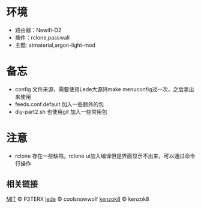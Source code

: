 # 环境
  - 路由器：Newifi-D2
  - 插件：rclone,passwall
  - 主题: atmaterial,argon-light-mod
  
# 备忘
  - config 文件来源，需要使用Lede大源码make menuconfig过一次，之后拿出来使用
  - feeds.conf.default 加入一些额外的包
  - diy-part2.sh 也使用git 加入一些常用包
 
# 注意
  - rclone 存在一些缺陷，rclone ui加入编译但是界面显示不出来，可以通过命令行操作 
 
## 相关链接

[MIT](https://github.com/P3TERX/Actions-OpenWrt/blob/master/LICENSE) © P3TERX
[lede](https://github.com/coolsnowwolf/lede) © coolsnowwolf
[kenzok8](https://github.com/kenzok8/openwrt-packages) © kenzok8

